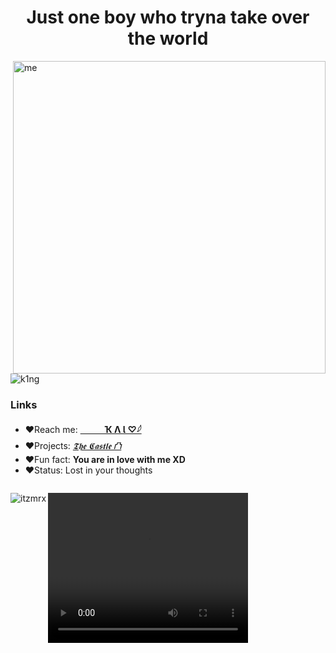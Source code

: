 <h1 align="center">Just one boy who tryna take over the world</h1>

<img align="right" alt="me" width="500" src="https://upload-os-bbs.hoyolab.com/upload/2022/04/14/175222549/e48bce8bb42d7e50e6a35aebfddabf84_3411623978208630514.png?x-oss-process=image%2Fresize%2Cs_1000%2Fquality%2Cq_80%2Fauto-orient%2C0%2Finterlace%2C1%2Fformat%2Cwebp">
<p align="left"> <img src="https://komarev.com/ghpvc/?username=itzmrx&label=Profile%20views&color=0e75b6&style=flat" alt="k1ng" /> </p>


<h3 align="left">Links</h3>

- ♥️Reach me: **[ㅤㅤㅤҠ Λ Ɩ ♡𓆪](https://t.me/itzk1ng)**
- ♥️Projects: *[𝕿𝖍𝖊 𝕮𝖆𝖘𝖙𝖑𝖊 ⛫󠁱](https://t.me/itzcastle)*
- ♥️Fun fact: 
**You are in love with me XD**
- ♥️Status: 
Lost in your thoughts
<p align="left"> <a href="https://twitter.com/" target="blank"><img src="https://img.shields.io/twitter/follow/?logo=twitter&style=for-the-badge" alt="" /></a> </p>
<img align="left" src="https://github-readme-stats.vercel.app/api/top-langs?username=Itzmrx&show_icons=true&locale=en&layout=compact" alt="itzmrx"/>


<video width="320" height="240" controls>
  <source src=”https://telegra.ph/file/bb75661425d08997b59fe.mp4” type=video/ogg>
  <source src="https://te.legra.ph/file/41bae440565b748eaeb5a.mp4" type=video/mp4>
</video>
